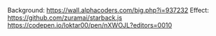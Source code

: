 Background:
https://wall.alphacoders.com/big.php?i=937232
Effect:
https://github.com/zuramai/starback.js
https://codepen.io/loktar00/pen/nXWOJL?editors=0010
